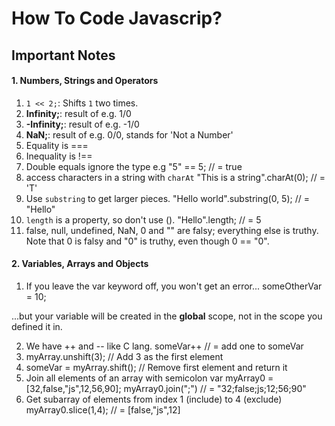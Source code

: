 # How To Code Javascrip?

## Important Notes

#### 1. Numbers, Strings and Operators

1. `1 << 2;`: Shifts `1` two times.
2. **Infinity;**: result of e.g. 1/0
3. **-Infinity;**: result of e.g. -1/0
4. **NaN;**: result of e.g. 0/0, stands for 'Not a Number'
6. Equality is ===
7. Inequality is !==
8. Double equals ignore the type e.g "5" == 5; // = true
9. access characters in a string with `charAt`
"This is a string".charAt(0); // = 'T'
10. Use `substring` to get larger pieces. 
"Hello world".substring(0, 5); // = "Hello"
11. `length` is a property, so don't use (). 
"Hello".length; // = 5
12. false, null, undefined, NaN, 0 and "" are falsy; everything else is truthy. Note that 0 is falsy and "0" is truthy, even though 0 == "0".

#### 2. Variables, Arrays and Objects

1. If you leave the var keyword off, you won't get an error...
someOtherVar = 10;

...but your variable will be created in the **global** scope, not in the scope you defined it in.

2. We have ++ and -- like C lang. someVar++ // = add one to someVar
3. myArray.unshift(3); // Add 3 as the first element
4. someVar = myArray.shift(); // Remove first element and return it
5. Join all elements of an array with semicolon
var myArray0 = [32,false,"js",12,56,90];
myArray0.join(";") // = "32;false;js;12;56;90"
6. Get subarray of elements from index 1 (include) to 4 (exclude)
myArray0.slice(1,4); // = [false,"js",12]